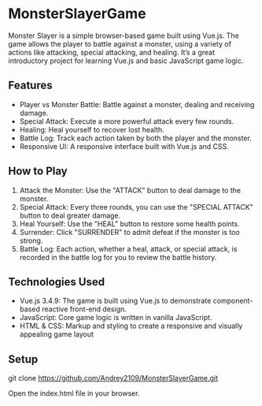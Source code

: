 # MonsterSlayerGame

Monster Slayer is a simple browser-based game built using Vue.js. The game allows the player to battle against a monster, using a variety of actions like attacking, special attacking, and healing. It’s a great introductory project for learning Vue.js and basic JavaScript game logic.

## Features
- Player vs Monster Battle: Battle against a monster, dealing and receiving damage.
- Special Attack: Execute a more powerful attack every few rounds.
- Healing: Heal yourself to recover lost health.
- Battle Log: Track each action taken by both the player and the monster.
- Responsive UI: A responsive interface built with Vue.js and CSS.

## How to Play
1. Attack the Monster: Use the "ATTACK" button to deal damage to the monster.
2. Special Attack: Every three rounds, you can use the "SPECIAL ATTACK" button to deal greater damage.
3. Heal Yourself: Use the "HEAL" button to restore some health points.
4. Surrender: Click "SURRENDER" to admit defeat if the monster is too strong.
5. Battle Log: Each action, whether a heal, attack, or special attack, is recorded in the battle log for you to review the battle history.

## Technologies Used
- Vue.js 3.4.9: The game is built using Vue.js to demonstrate component-based reactive front-end design.
- JavaScript: Core game logic is written in vanilla JavaScript.
- HTML & CSS: Markup and styling to create a responsive and visually appealing game layout

## Setup

git clone <https://github.com/Andrey2109/MonsterSlayerGame.git>

Open the index.html file in your browser.
